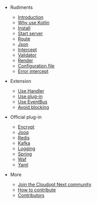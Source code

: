 * Rudiments 
  * [Introduction](/README.md)
  * [Why use Kotlin](/why-use-kotlin.md)
  * [Install](/install.md)
  * [Start server](/start-server.md)
  * [Route](/route.md)
  * [Json](/json.md)
  * [Intercept](/intercept.md)
  * [Validator](/validator.md)
  * [Render](/render.md)
  * [Configuration file](/config.md)
  * [Error intercept](/error-handler.md)

* Extension
  * [Use Handler](/handler.md)
  * [Use plug-in](/use-plugin.md)
  * [Use EventBus](/eventbus.md)
  * [Avoid blocking](/avoid-blocking.md)

* Official plug-in
  * [Encrypt](/plugin-encrypt.md)
  * [Jooq](/plugin-jooq.md)
  * [Redis](/plugin-redis.md)
  * [Kafka](/plugin-kafka.md)
  * [Logging](/plugin-logging.md)
  * [Spring](/plugin-spring.md)
  * [Waf](/plugin-waf.md)
  * [Yaml](/plugin-yaml.md)

* More
  * [Join the Cloudopt Next community](/join-us.md)
  * [How to contribute](/contributing.md)
  * [Contributors](/contributors.md)